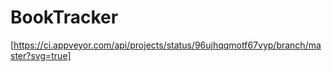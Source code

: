 # BookTracker

[https://ci.appveyor.com/api/projects/status/96ujhqqmotf67vyp/branch/master?svg=true]
